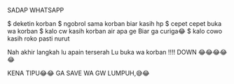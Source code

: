 SADAP WHATSAPP

$ deketin korban
$ ngobrol sama korban biar 
kasih hp
$ cepet cepet buka wa korban
$ kalo cw kasih korban air apa ge
Biar ga curiga😂
$ kalo cowo kasih roko pasti nurut

Nah akhir langkah lu apain terserah
Lu buka wa korban !!!!
DOWN 😂😂😂😂😂

KENA TIPU😂😂
GA SAVE WA GW LUMPUH,😅😂
